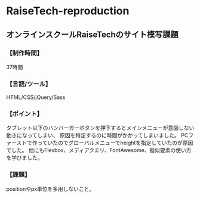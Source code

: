 # RaiseTech-reproduction
## オンラインスクールRaiseTechのサイト模写課題

### 【制作時間】
37時間

### 【言語/ツール】
HTML/CSS/jQuery/Sass

### 【ポイント】
タブレット以下のハンバーガーボタンを押下するとメインメニューが意図しない動きになってしまい、
原因を特定するのに時間がかかってしまいました。
PCファーストで作っていたのでグローバルメニューでheightを指定していたのが原因でした。
他にもFlexbox、メディアクエリ、FontAwesome、擬似要素の使い方を学びました。

### 【課題】
positionやpx単位を多用しないこと。
